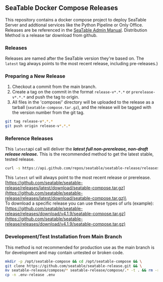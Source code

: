 ## SeaTable Docker Compose Releases
This repository contains a docker compose project to deploy SeaTable Server and addtional services like the Python Pipeline or Only Office. Releases are be referenced in the [SeaTable Admin Manual](https://admin.seatable.io/). Distribution Method is a release tar download from github.

### Releases

Releases are named after the SeaTable version they're based on. The `latest` tag always points to the most recent release, including pre-releases.)

### Preparing a New Release

1. Checkout a commit from the main branch.
2. Create a tag on the commit in the format `release-v*.*.*` or `prerelease-v*.*.*` and push the tag to origin.
3. All files in the 'compose/' directory will be uploaded to the release as a tarball (`seatable-compose.tar.gz`), and the release will be tagged with the version number from the git tag.

```bash
git tag release-v*.*.*
git push origin release-v*.*.*
```
### Reference Releases

This `latest`api call will deliver the ***latest full non-prerelease, non-draft release release.*** This is the recommended method to get the latest stable, tested release.
```bash
curl -s https://api.github.com/repos/seatable/seatable-release/releases/latest | jq -r '.assets[0].browser_download_url'
```

This `latest` url will always point to the most recent release or prerelease.
[https://github.com/seatable/seatable-release/releases/latest/download/seatable-compose.tar.gz](https://github.com/seatable/seatable-release/releases/latest/download/seatable-compose.tar.gz)\
\
To download a specific release you can use these types of urls (example):\
[https://github.com/seatable/seatable-release/releases/download/v4.1.9/seatable-compose.tar.gz](https://github.com/seatable/seatable-release/releases/download/v4.1.9/seatable-compose.tar.gz)

### Development/Test Installation from Main Branch

This method is not recommended for production use as the main branch is for development and may contain untested or broken code.
```bash
mkdir -p /opt/seatable-compose && cd /opt/seatable-compose && \
git clone https://github.com/seatable/seatable-release.git && \
mv seatable-release/compose/* seatable-release/compose/.* -t . && rm -r seatable-release/ && \
cp -n .env-release .env
```
